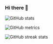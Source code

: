 ### Hi there 👋

<!--
**kevinharijanto/kevinharijanto** is a ✨ _special_ ✨ repository because its `README.md` (this file) appears on your GitHub profile.

Here are some ideas to get you started:

- 🔭 I’m currently working on ...
- 🌱 I’m currently learning ...
- 👯 I’m looking to collaborate on ...
- 🤔 I’m looking for help with ...
- 💬 Ask me about ...
- 📫 How to reach me: ...
- 😄 Pronouns: ...
- ⚡ Fun fact: ...
-->

![GitHub stats](https://github-readme-stats.vercel.app/api?username=kevinharijanto&show_icons=true&count_private=true&theme=tokyonight)

![GitHub metrics](https://metrics.lecoq.io/kevinharijanto)  

![GitHub streak stats](https://github-readme-streak-stats.herokuapp.com/?user=kevinharijanto)  
